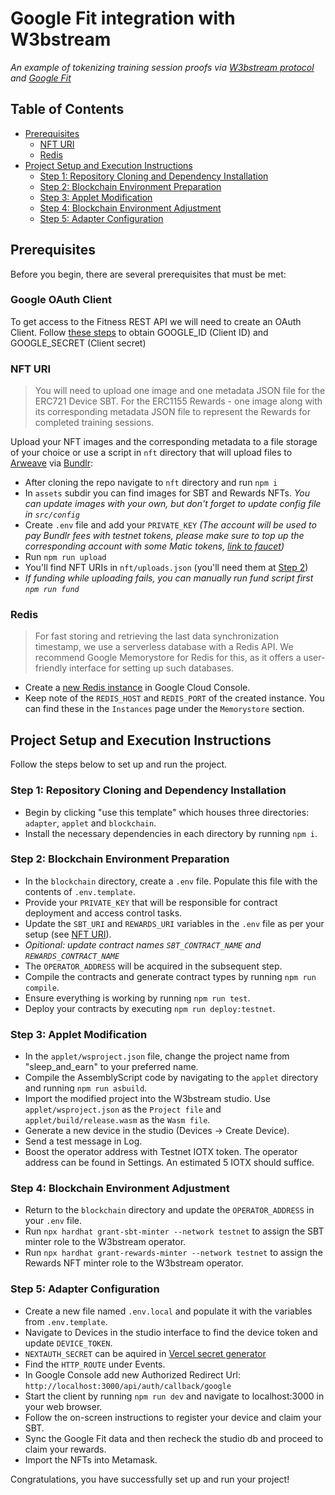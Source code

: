 # Google Fit integration with W3bstream

_An example of tokenizing training session proofs via [W3bstream protocol](https://w3bstream.com) and [Google Fit](https://www.google.com/fit/)_

## Table of Contents

- [Prerequisites](#prerequisites)
  - [NFT URI](#nft-uri)
  - [Redis](#redis)
- [Project Setup and Execution Instructions](#project-setup-and-execution-instructions)
  - [Step 1: Repository Cloning and Dependency Installation](#step-1-repository-cloning-and-dependency-installation)
  - [Step 2: Blockchain Environment Preparation](#step-2-blockchain-environment-preparation)
  - [Step 3: Applet Modification](#step-3-applet-modification)
  - [Step 4: Blockchain Environment Adjustment](#step-4-blockchain-environment-adjustment)
  - [Step 5: Adapter Configuration](#step-5-adapter-configuration)

## Prerequisites

Before you begin, there are several prerequisites that must be met:

### Google OAuth Client

To get access to the Fitness REST API we will need to create an OAuth Client. Follow [these steps](https://developers.google.com/fit/rest/v1/get-started) to obtain GOOGLE_ID (Client ID) and GOOGLE_SECRET (Client secret)

### NFT URI

> You will need to upload one image and one metadata JSON file for the ERC721 Device SBT.
> For the ERC1155 Rewards - one image along with its corresponding metadata JSON file to represent the Rewards for completed training sessions.

Upload your NFT images and the corresponding metadata to a file storage of your choice or use a script in `nft` directory that will upload files to [Arweave](https://www.arweave.org) via [Bundlr](https://bundlr.network):

- After cloning the repo navigate to `nft` directory and run `npm i`
- In `assets` subdir you can find images for SBT and Rewards NFTs. _You can update images with your own, but don't forget to update config file in `src/config`_
- Create `.env` file and add your `PRIVATE_KEY` _(The account will be used to pay Bundlr fees with testnet tokens, please make sure to top up the corresponding account with some Matic tokens, [link to faucet](https://mumbaifaucet.com))_
- Run `npm run upload`
- You'll find NFT URIs in `nft/uploads.json` (you'll need them at [Step 2](#step-2-blockchain-environment-preparation))
- _If funding while uploading fails, you can manually run fund script first `npm run fund`_

### Redis

> For fast storing and retrieving the last data synchronization timestamp, we use a serverless database with a Redis API. We recommend Google Memorystore for Redis for this, as it offers a user-friendly interface for setting up such databases.

- Create a [new Redis instance](https://cloud.google.com/memorystore/docs/redis/create-instance-console#creating_a_redis_instance) in Google Cloud Console.
- Keep note of the `REDIS_HOST` and `REDIS_PORT` of the created instance. You can find these in the `Instances` page under the `Memorystore` section.

## Project Setup and Execution Instructions

Follow the steps below to set up and run the project.

### Step 1: Repository Cloning and Dependency Installation

- Begin by clicking "use this template" which houses three directories: `adapter`, `applet` and `blockchain`.
- Install the necessary dependencies in each directory by running `npm i`.

### Step 2: Blockchain Environment Preparation

- In the `blockchain` directory, create a `.env` file. Populate this file with the contents of `.env.template`.
- Provide your `PRIVATE_KEY` that will be responsible for contract deployment and access control tasks.
- Update the `SBT_URI` and `REWARDS_URI` variables in the `.env` file as per your setup (see [NFT URI](#nft-uri)).
- _Opitional: update contract names `SBT_CONTRACT_NAME` and `REWARDS_CONTRACT_NAME`_
- The `OPERATOR_ADDRESS` will be acquired in the subsequent step.
- Compile the contracts and generate contract types by running `npm run compile`.
- Ensure everything is working by running `npm run test`.
- Deploy your contracts by executing `npm run deploy:testnet`.

### Step 3: Applet Modification

- In the `applet/wsproject.json` file, change the project name from "sleep_and_earn" to your preferred name.
- Compile the AssemblyScript code by navigating to the `applet` directory and running `npm run asbuild`.
- Import the modified project into the W3bstream studio. Use `applet/wsproject.json` as the `Project file` and `applet/build/release.wasm` as the `Wasm file`.
- Generate a new device in the studio (Devices -> Create Device).
- Send a test message in Log.
- Boost the operator address with Testnet IOTX token. The operator address can be found in Settings. An estimated 5 IOTX should suffice.

### Step 4: Blockchain Environment Adjustment

- Return to the `blockchain` directory and update the `OPERATOR_ADDRESS` in your `.env` file.
- Run `npx hardhat grant-sbt-minter --network testnet` to assign the SBT minter role to the W3bstream operator.
- Run `npx hardhat grant-rewards-minter --network testnet` to assign the Rewards NFT minter role to the W3bstream operator.

### Step 5: Adapter Configuration

- Create a new file named `.env.local` and populate it with the variables from `.env.template`.
- Navigate to Devices in the studio interface to find the device token and update `DEVICE_TOKEN`.
- `NEXTAUTH_SECRET` can be aquired in [Vercel secret generator](https://generate-secret.vercel.app/32)
- Find the `HTTP_ROUTE` under Events.
- In Google Console add new Authorized Redirect Url: `http://localhost:3000/api/auth/callback/google`
- Start the client by running `npm run dev` and navigate to localhost:3000 in your web browser.
- Follow the on-screen instructions to register your device and claim your SBT.
- Sync the Google Fit data and then recheck the studio db and proceed to claim your rewards.
- Import the NFTs into Metamask.

Congratulations, you have successfully set up and run your project!
